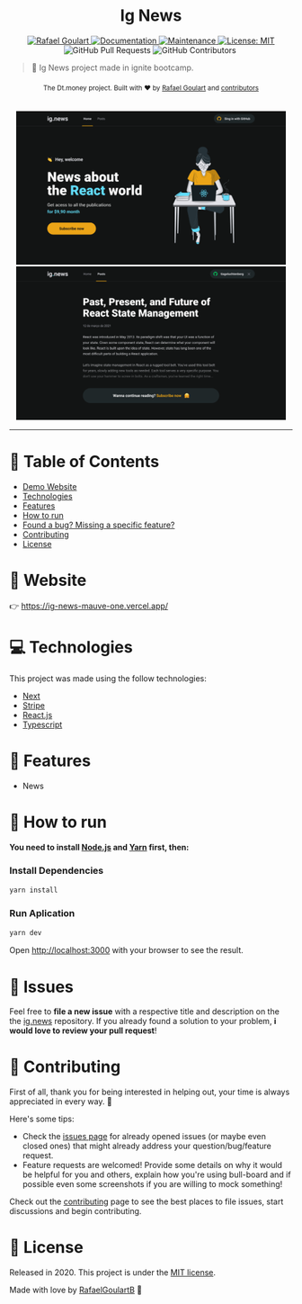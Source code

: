 <h1 align="center">
   Ig News
</h1>

<p align="center">	
   <a href="https://www.linkedin.com/in/rafael-goulartb/">
      <img alt="Rafael Goulart" src="https://img.shields.io/badge/-RafaelGoulartB-EBA417?style=flat&logo=Linkedin&logoColor=white" />
   </a>
  <a href="https://github.com/RafaelGoulartB/ig.news#readme">
    <img alt="Documentation" src="https://img.shields.io/badge/documentation-yes-EBA417.svg" target="_blank" />
  </a>
  <a href="https://github.com/RafaelGoulartB/ig.news/graphs/commit-activity">
    <img alt="Maintenance" src="https://img.shields.io/badge/Maintained%3F-yes-EBA417.svg" target="_blank" />
  </a>
  <a href="https://github.com/RafaelGoulartB/ig.news/blob/master/LICENSE">
    <img alt="License: MIT" src="https://img.shields.io/badge/License-MIT-EBA417.svg" target="_blank" />
  </a>
  <img alt="GitHub Pull Requests" src="https://img.shields.io/github/issues-pr/RafaelGoulartB/ig.news?color=EBA417" />
  <img alt="GitHub Contributors" src="https://img.shields.io/github/contributors/RafaelGoulartB/ig.news?color=EBA417" />
  <img alt="" src="https://img.shields.io/github/repo-size/RafaelGoulartB/ig.news?color=EBA417" />
</p>

> 🤑 Ig News project made in ignite bootcamp.

<div align="center">
  <sub>The Dt.money project. Built with ❤︎ by
    <a href="https://github.com/RafaelGoulartB">Rafael Goulart</a> and
    <a href="https://github.com/RafaelGoulartB/ig.news/graphs/contributors">
      contributors
    </a>
  </sub>
</div>

<br />
<br />

<div align="center">
  <img src=".github/screenshots/home.png" width="480">
  <img src=".github/screenshots/post.png" width="480">
</div>

---

# :pushpin: Table of Contents

* [Demo Website](#eyes-demo-website)
* [Technologies](#computer-technologies)
* [Features](#rocket-features)
* [How to run](#construction_worker-how-to-run)
* [Found a bug? Missing a specific feature?](#bug-issues)
* [Contributing](#tada-contributing)
* [License](#closed_book-license)

# :eyes: Website
👉 https://ig-news-mauve-one.vercel.app/


# :computer: Technologies
This project was made using the follow technologies:

* [Next](https://nextjs.org/)   
* [Stripe](https://stripe.com/docs)   
* [React.js](https://reactjs.org/docs/getting-started.html)     
* [Typescript](https://www.typescriptlang.org/)   

# :rocket: Features

- News
  
# :construction_worker: How to run
**You need to install [Node.js](https://nodejs.org/en/download/) and [Yarn](https://yarnpkg.com/) first, then:**
### Install Dependencies
```bash
yarn install
```
### Run Aplication
```bash 
yarn dev 
```

Open [http://localhost:3000](http://localhost:3000) with your browser to see the result.
<br>

# :bug: Issues

Feel free to **file a new issue** with a respective title and description on the the [ig.news](https://github.com/RafaelGoulartB/ig.news/issues) repository. If you already found a solution to your problem, **i would love to review your pull request**!

# :tada: Contributing
First of all, thank you for being interested in helping out, your time is always appreciated in every way. :100:

Here's some tips:

* Check the [issues page](https://github.com/RafaelGoulartB/ig.news/issues) for already opened issues (or maybe even closed ones) that might already address your question/bug/feature request.
* Feature requests are welcomed! Provide some details on why it would be helpful for you and others, explain how you're using bull-board and if possible even some screenshots if you are willing to mock something!

Check out the [contributing](./CONTRIBUTING.md) page to see the best places to file issues, start discussions and begin contributing.

# :closed_book: License

Released in 2020.
This project is under the [MIT license](./LICENSE).

Made with love by [RafaelGoulartB](https://github.com/RafaelGoulartB) 🚀
